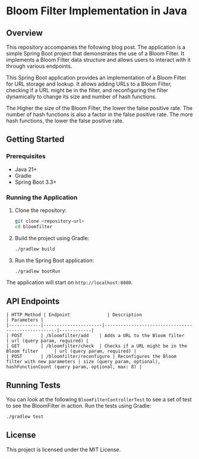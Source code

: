 # Bloom Filter Implementation in Java

## Overview
This repository accompanies the following blog post. The application is a simple Spring Boot project that demonstrates the use of a Bloom Filter. It implements a Bloom Filter data structure and allows users to interact with it through various endpoints.

This Spring Boot application provides an implementation of a Bloom Filter for URL storage and lookup. It allows adding URLs to a Bloom Filter, checking if a URL might be in the filter, and reconfiguring the filter dynamically to change its size and number of hash functions.

The Higher the size of the Bloom Filter, the lower the false positive rate. The number of hash functions is also a factor in the false positive rate. The more hash functions, the lower the false positive rate.

## Getting Started

### Prerequisites
- Java 21+
- Gradle
- Spring Boot 3.3+

### Running the Application
1. Clone the repository:
   ```sh
   git clone <repository-url>
   cd bloomfilter
   ```
2. Build the project using Gradle:
   ```sh
   ./gradlew build
   ```
3. Run the Spring Boot application:
   ```sh
   ./gradlew bootRun
   ```

The application will start on `http://localhost:8080`.

## API Endpoints

```
| HTTP Method | Endpoint              | Description                                        | Parameters |
|------------|----------------------|----------------------------------------------------|------------|
| POST       | /bloomfilter/add    | Adds a URL to the Bloom filter                    | url (query param, required) |
| GET        | /bloomfilter/check  | Checks if a URL might be in the Bloom filter      | url (query param, required) |
| POST       | /bloomfilter/reconfigure | Reconfigures the Bloom filter with new parameters | size (query param, optional), hashFunctionCount (query param, optional, max: 8) |
```

## Running Tests
You can look at the following `BloomFilterControllerTest` to see a set of test to see the BloomFilter in action.
Run the tests using Gradle:
```sh
./gradlew test
```

## License
This project is licensed under the MIT License.




